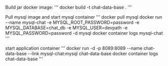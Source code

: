 Build jar docker image:
'''
docker build -t chat-data-base .
'''

Pull mysql image and start mysql container
'''
docker pull mysql
docker run --name mysql-chat -e MYSQL_ROOT_PASSWORD=password -e MYSQL_DATABASE=chat_db -e MYSQL_USER=devpath -e MYSQL_PASSWORD=password -d mysql
docker container logs mysql-chat
'''

start application container
'''
docker run -d -p 8089:8089 --name chat-data-base --link mysql-chat:mysql chat-data-base
docker container logs chat-data-base
'''


